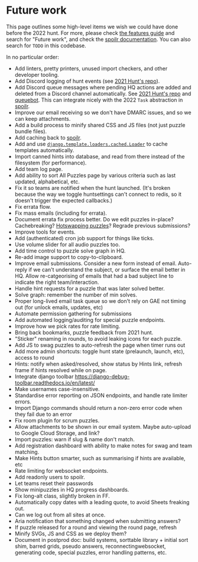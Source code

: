 # Future work

This page outlines some high-level items we wish we could have done before the 2022 hunt. For more, please check [the features guide](features.md) and search for "Future work", and check the [spoilr documentation](/spoilr/#future-work). You can also search for `TODO` in this codebase.

In no particular order:
 - Add linters, pretty printers, unused import checkers, and other developer tooling.
 - Add Discord logging of hunt events (see [2021 Hunt's repo](https://github.com/YewLabs/silenda/blob/master/spoilr/log.py#L38)).
 - Add Discord queue messages where pending HQ actions are added and deleted from a Discord channel automatically. See [2021 Hunt's repo](https://github.com/YewLabs/silenda/blob/master/spoilr/log.py#L61) and [queuebot](https://github.com/YewLabs/silenda/blob/master/queuebot/queuebot.py). This can integrate nicely with the 2022 `Task` abstraction in [spoilr](/spoilr/).
 - Improve our email receiving so we don't have DMARC issues, and so we can keep attachments.
 - Add a build process to minify shared CSS and JS files (not just puzzle bundle files).
 - Add caching back to [spoilr](/spoilr/).
 - Add and use [`django.template.loaders.cached.Loader`](https://docs.djangoproject.com/en/3.2/ref/templates/api/#loader-types) to cache templates automatically.
 - Import canned hints into database, and read from there instead of the filesystem (for performance).
 - Add team log page.
 - Add ability to sort All Puzzles page by various criteria such as last updated, alphabetical, etc.
 - Fix it so teams are notified when the hunt launched. (It's broken because the way we toggle huntsettings can't connect to redis, so it doesn't trigger the expected callbacks.)
 - Fix errata flow.
 - Fix mass emails (including for errata).
 - Document errata fix process better. Do we edit puzzles in-place? Cachebreaking? [Hotswapping puzzles](https://github.com/YewLabs/2021-hunt/blob/master/hunt/management/commands/replace_puzzle.py)? Regrade previous submissions?
 - Improve tools for events.
 - Add (authenticated) cron job support for things like ticks.
 - Use volume slider for all audio puzzles too.
 - Add time control to puzzle solve graph in HQ.
 - Re-add image support to copy-to-clipboard.
 - Improve email submissions. Consider a new form instead of email. Auto-reply if we can't understand the subject, or surface the email better in HQ. Allow re-catgeorising of emails that had a bad subject line to indicate the right team/interaction.
 - Handle hint requests for a puzzle that was later solved better.
 - Solve graph: remember the number of min solves.
 - Proper long-lived email task queue so we don't rely on GAE not timing out (for unlock emails, updates, etc)
 - Automate permission gathering for submissions
 - Add automated logging/auditing for special puzzle endpoints.
 - Improve how we pick rates for rate limiting.
 - Bring back bookmarks, puzzle feedback from 2021 hunt.
 - "Sticker" renaming in rounds, to avoid leaking icons for each puzzle.
 - Add JS to swag puzzles to auto-refresh the page when timer runs out
 - Add more admin shortcuts: toggle hunt state (prelaunch, launch, etc), access to round
 - Hints: notify when asked/resolved, show status by Hints link, refresh frame if hints  resolved while on page.
 - Integrate django toolbar https://django-debug-toolbar.readthedocs.io/en/latest/
 - Make usernames case-insensitive.
 - Standardise error reporting on JSON endpoints, and handle rate limiter errors.
 - Import Django commands should return a non-zero error code when they fail due to an error
 - Fix room plugin for scrum puzzles.
 - Allow attachments to be shown in our email system. Maybe auto-upload to Google Cloud Storage, and link?
 - Import puzzles: warn if slug & name don't match.
 - Add registration dashboard with ability to make notes for swag and team matching.
 - Make Hints button smarter, such as summarising if hints are available, etc
 - Rate limiting for websocket endpoints.
 - Add readonly users to spoilr.
 - Let teams reset their passwords
 - Show minipuzzles in HQ progress dashboards.
 - Fix long-alt class, slightly broken in FF.
 - Automatically copy dates with a leading quote, to avoid Sheets freaking out.
 - Can we log out from all sites at once.
 - Aria notification that something changed when submitting answers?
 - If puzzle released for a round and viewing the round page, refresh
 - Minify SVGs, JS and CSS as we deploy them?
 - Document in postprod doc: build systems, sorttable library + initial sort shim, barred grids, pseudo answers, reconnectingwebsocket, generating code, special puzzles, error handling patterns, etc.
